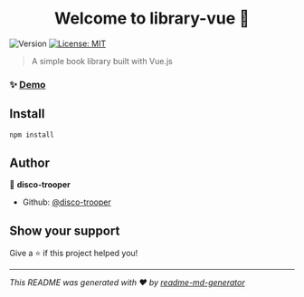 <h1 align="center">Welcome to library-vue 👋</h1>
<p>
  <img alt="Version" src="https://img.shields.io/badge/version-0.1.0-blue.svg?cacheSeconds=2592000" />
  <a href="#" target="_blank">
    <img alt="License: MIT" src="https://img.shields.io/badge/License-MIT-yellow.svg" />
  </a>
</p>

> A simple book library built with Vue.js

### ✨ [Demo](https://disco-trooper.github.io/library-vue/)

## Install

```sh
npm install
```

## Author

👤 **disco-trooper**

* Github: [@disco-trooper](https://github.com/disco-trooper)

## Show your support

Give a ⭐️ if this project helped you!

***
_This README was generated with ❤️ by [readme-md-generator](https://github.com/kefranabg/readme-md-generator)_